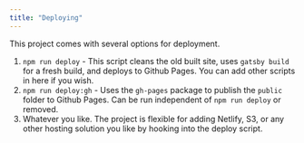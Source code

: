 ```yaml
---
title: "Deploying"
---
```


This project comes with several options for deployment.

1.  `npm run deploy` - This script cleans the old built site, uses `gatsby build` for a fresh build, and deploys to Github Pages. You can add other scripts in here if you wish.
2.  `npm run deploy:gh` - Uses the `gh-pages` package to publish the `public` folder to Github Pages. Can be run independent of `npm run deploy` or removed.
3.  Whatever you like. The project is flexible for adding Netlify, S3, or any other hosting solution you like by hooking into the deploy script.
